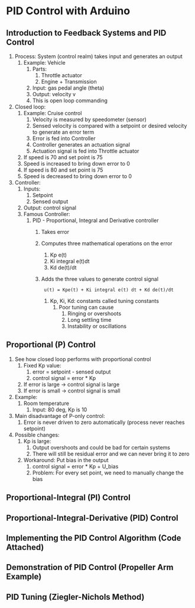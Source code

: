 # PID Control with Arduino #
## Introduction to Feedback Systems and PID Control ##
1. Process: System (control realm) takes input and generates an output
	1. Example: Vehicle
		1. Parts:
			1. Throttle actuator
			2. Engine + Transmission
		2. Input: gas pedal angle (theta)
		3. Output: velocity v
		4. This is open loop commanding
2. Closed loop:
	1. Example: Cruise control
		1. Velocity is measured by speedometer (sensor)
		2. Sensed velocity is compared with a setpoint or desired velocity to generate an error term
		3. Error is fed into Controller
		4. Controller generates an actuation signal
		5. Actuation signal is fed into Throttle actuator
	2. If speed is 70 and set point is 75
	3. Speed is increased to bring down error to 0
	4. If speed is 80 and set point is 75
	5. Speed is decreased to bring down error to 0
3. Controller:
	1. Inputs:
		1. Setpoint
		2. Sensed output
	2. Output: control signal
	3. Famous Controller:
		1. PID - Proportional, Integral and Derivative controller
			1. Takes error
			2. Computes three mathematical operations on the error
				1. Kp e(t)
				2. Ki integral e(t)dt
				3. Kd de(t)/dt
			3. Adds the three values to generate control signal

					u(t) = Kpe(t) + Ki integral e(t) dt + Kd de(t)/dt
					
				1. Kp, Ki, Kd: constants called tuning constants
					1. Poor tuning can cause
						1. Ringing or overshoots
						2. Long settling time
						3. Instability or oscillations

## Proportional (P) Control ##
1. See how closed loop performs with proportional control
	1. Fixed Kp value:
		1. error = setpoint - sensed output
		2. control signal = error * Kp
	2. If error is large -> control signal is large
	3. If error is small -> control signal is small
2. Example:
	1. Room temperature
		1. Input: 80 deg, Kp is 10
3. Main disadvantage of P-only control:
	1. Error is never driven to zero automatically (process never reaches setpoint)
4. Possible changes:
	1. Kp is large:
		1. Output overshoots and could be bad for certain systems
		2. There will still be residual error and we can never bring it to zero
	2. Workaround: Put bias in the output
		1. control signal = error * Kp + U_bias
		2. Problem: For every set point, we need to manually change the bias

## Proportional-Integral (PI) Control ##
## Proportional-Integral-Derivative (PID) Control ##
## Implementing the PID Control Algorithm (Code Attached) ##
## Demonstration of PID Control (Propeller Arm Example) ##
## PID Tuning (Ziegler-Nichols Method) ##